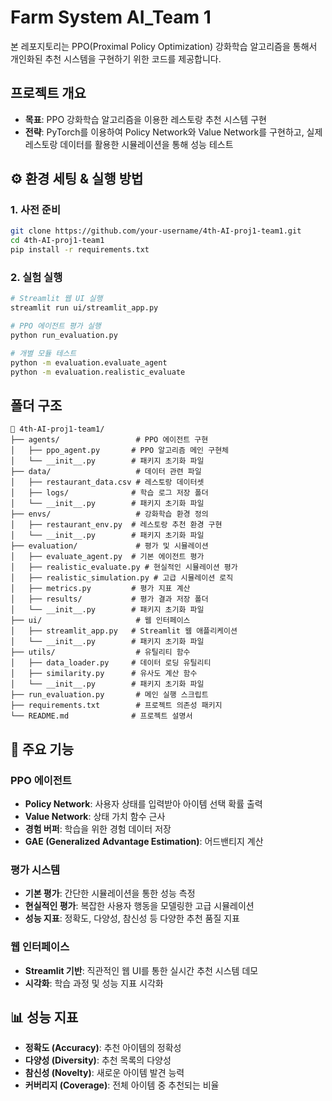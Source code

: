 # Farm System AI_Team 1

본 레포지토리는 PPO(Proximal Policy Optimization) 강화학습 알고리즘을 통해서 개인화된 추천 시스템을 구현하기 위한 코드를 제공합니다.

## 프로젝트 개요
* **목표**: PPO 강화학습 알고리즘을 이용한 레스토랑 추천 시스템 구현
* **전략**: PyTorch를 이용하여 Policy Network와 Value Network를 구현하고, 실제 레스토랑 데이터를 활용한 시뮬레이션을 통해 성능 테스트

## ⚙️ 환경 세팅 & 실행 방법

### 1. 사전 준비 

```bash
git clone https://github.com/your-username/4th-AI-proj1-team1.git
cd 4th-AI-proj1-team1
pip install -r requirements.txt
```

### 2. 실험 실행

```bash
# Streamlit 웹 UI 실행
streamlit run ui/streamlit_app.py

# PPO 에이전트 평가 실행
python run_evaluation.py

# 개별 모듈 테스트
python -m evaluation.evaluate_agent
python -m evaluation.realistic_evaluate
```


## 폴더 구조
```
📁 4th-AI-proj1-team1/
├── agents/                 # PPO 에이전트 구현
│   ├── ppo_agent.py       # PPO 알고리즘 메인 구현체
│   └── __init__.py        # 패키지 초기화 파일
├── data/                   # 데이터 관련 파일
│   ├── restaurant_data.csv # 레스토랑 데이터셋
│   ├── logs/              # 학습 로그 저장 폴더
│   └── __init__.py        # 패키지 초기화 파일
├── envs/                   # 강화학습 환경 정의
│   ├── restaurant_env.py  # 레스토랑 추천 환경 구현
│   └── __init__.py        # 패키지 초기화 파일
├── evaluation/             # 평가 및 시뮬레이션
│   ├── evaluate_agent.py  # 기본 에이전트 평가
│   ├── realistic_evaluate.py # 현실적인 시뮬레이션 평가
│   ├── realistic_simulation.py # 고급 시뮬레이션 로직
│   ├── metrics.py         # 평가 지표 계산
│   ├── results/           # 평가 결과 저장 폴더
│   └── __init__.py        # 패키지 초기화 파일
├── ui/                     # 웹 인터페이스
│   ├── streamlit_app.py   # Streamlit 웹 애플리케이션
│   └── __init__.py        # 패키지 초기화 파일
├── utils/                  # 유틸리티 함수
│   ├── data_loader.py     # 데이터 로딩 유틸리티
│   ├── similarity.py      # 유사도 계산 함수
│   └── __init__.py        # 패키지 초기화 파일
├── run_evaluation.py       # 메인 실행 스크립트
├── requirements.txt        # 프로젝트 의존성 패키지
└── README.md              # 프로젝트 설명서
```

## 🚀 주요 기능

### PPO 에이전트
- **Policy Network**: 사용자 상태를 입력받아 아이템 선택 확률 출력
- **Value Network**: 상태 가치 함수 근사
- **경험 버퍼**: 학습을 위한 경험 데이터 저장
- **GAE (Generalized Advantage Estimation)**: 어드밴티지 계산

### 평가 시스템
- **기본 평가**: 간단한 시뮬레이션을 통한 성능 측정
- **현실적인 평가**: 복잡한 사용자 행동을 모델링한 고급 시뮬레이션
- **성능 지표**: 정확도, 다양성, 참신성 등 다양한 추천 품질 지표

### 웹 인터페이스
- **Streamlit 기반**: 직관적인 웹 UI를 통한 실시간 추천 시스템 데모
- **시각화**: 학습 과정 및 성능 지표 시각화

## 📊 성능 지표
- **정확도 (Accuracy)**: 추천 아이템의 정확성
- **다양성 (Diversity)**: 추천 목록의 다양성
- **참신성 (Novelty)**: 새로운 아이템 발견 능력
- **커버리지 (Coverage)**: 전체 아이템 중 추천되는 비율
